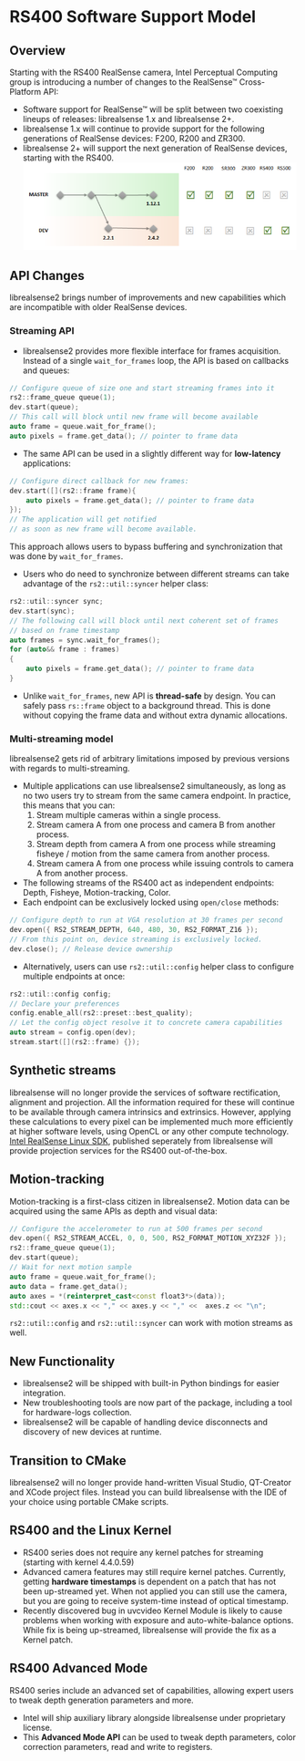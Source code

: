 # RS400 Software Support Model

## Overview

Starting with the RS400 RealSense camera, Intel Perceptual Computing group is introducing a number of changes to the RealSense™ Cross-Platform API:
* Software support for RealSense™ will be split between two coexisting lineups of releases: librealsense 1.x and librealsense 2+.
* librealsense 1.x will continue to provide support for the following generations of RealSense devices: F200, R200 and ZR300.
* librealsense 2+ will support the next generation of RealSense devices, starting with the RS400.
![RS400 support](ds5_branches.png)

## API Changes

librealsense2 brings number of improvements and new capabilities which are incompatible with older RealSense devices.

### Streaming API
* librealsense2 provides more flexible interface for frames acquisition. Instead of a single `wait_for_frames` loop, the API is based on callbacks and queues:
```cpp
// Configure queue of size one and start streaming frames into it
rs2::frame_queue queue(1);
dev.start(queue);
// This call will block until new frame will become available
auto frame = queue.wait_for_frame();
auto pixels = frame.get_data(); // pointer to frame data
```
* The same API can be used in a slightly different way for **low-latency** applications:
```cpp
// Configure direct callback for new frames:
dev.start([](rs2::frame frame){
    auto pixels = frame.get_data(); // pointer to frame data
});
// The application will get notified
// as soon as new frame will become available.
```
This approach allows users to bypass buffering and synchronization that was done by `wait_for_frames`.

*  Users who do need to synchronize between different streams can take advantage of the `rs2::util::syncer` helper class:
```cpp
rs2::util::syncer sync;
dev.start(sync);
// The following call will block until next coherent set of frames
// based on frame timestamp
auto frames = sync.wait_for_frames();
for (auto&& frame : frames)
{
    auto pixels = frame.get_data(); // pointer to frame data
}
```
* Unlike `wait_for_frames`, new API is **thread-safe** by design. You can safely pass `rs::frame` object to a background thread. This is done without copying the frame data and without extra dynamic allocations.

### Multi-streaming model

librealsense2 gets rid of arbitrary limitations imposed by previous versions with regards to multi-streaming.
* Multiple applications can use librealsense2 simultaneously, as long as no two users try to stream from the same camera endpoint. In practice, this means that you can:
  1. Stream multiple cameras within a single process.
  2. Stream camera A from one process and camera B from another process.
  3. Stream depth from camera A from one process while streaming fisheye / motion from the same camera from another process.
  4. Stream camera A from one process while issuing controls to camera A from another process.
* The following streams of the RS400 act as independent endpoints: Depth, Fisheye, Motion-tracking, Color.
* Each endpoint can be exclusively locked using `open/close` methods:
```cpp
// Configure depth to run at VGA resolution at 30 frames per second
dev.open({ RS2_STREAM_DEPTH, 640, 480, 30, RS2_FORMAT_Z16 });
// From this point on, device streaming is exclusively locked.
dev.close(); // Release device ownership
```
* Alternatively, users can use `rs2::util::config` helper class to configure multiple endpoints at once:
```cpp
rs2::util::config config;
// Declare your preferences
config.enable_all(rs2::preset::best_quality);
// Let the config object resolve it to concrete camera capabilities
auto stream = config.open(dev);
stream.start([](rs2::frame) {});
```

## Synthetic streams

librealsense will no longer provide the services of software rectification, alignment and projection. All the information required for these will continue to be available through camera intrinsics and extrinsics. However, applying these calculations to every pixel can be implemented much more efficiently at higher software levels, using OpenCL or any other compute technology.
[Intel RealSense Linux SDK](https://github.com/IntelRealSense/realsense_sdk), published seperately from librealsense will provide projection services for the RS400 out-of-the-box.

## Motion-tracking
Motion-tracking is a first-class citizen in librealsense2. Motion data can be acquired using the same APIs as depth and visual data:
```cpp
// Configure the accelerometer to run at 500 frames per second
dev.open({ RS2_STREAM_ACCEL, 0, 0, 500, RS2_FORMAT_MOTION_XYZ32F });
rs2::frame_queue queue(1);
dev.start(queue);
// Wait for next motion sample
auto frame = queue.wait_for_frame();
auto data = frame.get_data();
auto axes = *(reinterpret_cast<const float3*>(data));
std::cout << axes.x << "," << axes.y << "," <<  axes.z << "\n";
```
`rs2::util::config` and `rs2::util::syncer` can work with motion streams as well.

## New Functionality

* librealsense2 will be shipped with built-in Python bindings for easier integration.
* New troubleshooting tools are now part of the package, including a tool for hardware-logs collection.
* librealsense2 will be capable of handling device disconnects and discovery of new devices at runtime.

## Transition to CMake
librealsense2 will no longer provide hand-written Visual Studio, QT-Creator and XCode project files. Instead you can build librealsense with the IDE of your choice using portable CMake scripts.  

## RS400 and the Linux Kernel

* RS400 series does not require any kernel patches for streaming (starting with kernel 4.4.0.59)
* Advanced camera features may still require kernel patches. Currently, getting **hardware timestamps** is dependent on a patch that has not been up-streamed yet. When not applied you can still use the camera, but you are going to receive system-time instead of optical timestamp.
* Recently discovered bug in uvcvideo Kernel Module is likely to cause problems when working with exposure and auto-white-balance options. While fix is being up-streamed, librealsense will provide the fix as a Kernel patch.

## RS400 Advanced Mode
RS400 series include an advanced set of capabilities, allowing expert users to tweak depth generation parameters and more.
* Intel will ship auxiliary library alongside librealsense under proprietary license.
* This **Advanced Mode API** can be used to tweak depth parameters, color correction parameters, read and write to registers.
